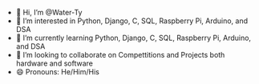 - 👋 Hi, I’m @Water-Ty
- 👀 I’m interested in Python, Django, C, SQL, Raspberry Pi, Arduino, and DSA
- 🌱 I’m currently learning Python, Django, C, SQL, Raspberry Pi, Arduino, and DSA
- 💞️ I’m looking to collaborate on Compettitions and Projects both hardware and software
- 😄 Pronouns: He/Him/His


<!---
Water-Ty/Water-Ty is a ✨ special ✨ repository because its `README.md` (this file) appears on your GitHub profile.
You can click the Preview link to take a look at your changes.
--->
